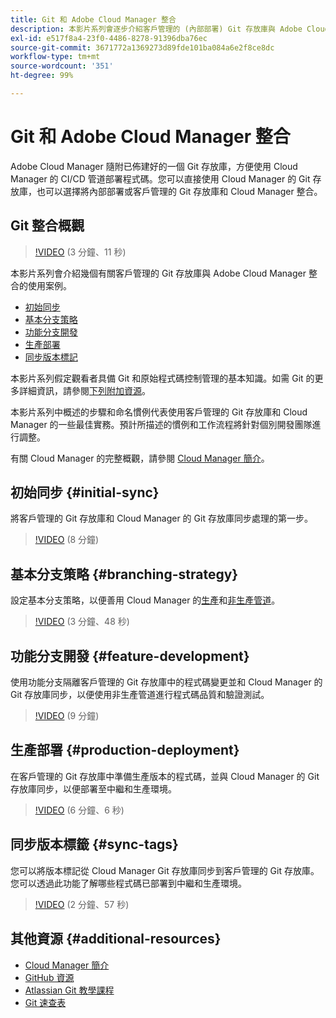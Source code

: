 ```yaml
---
title: Git 和 Adobe Cloud Manager 整合
description: 本影片系列會逐步介紹客戶管理的 (內部部署) Git 存放庫與 Adobe Cloud Manager 的設定和整合。
exl-id: e517f8a4-23f0-4486-8278-91396dba76ec
source-git-commit: 3671772a1369273d89fde101ba084a6e2f8ce8dc
workflow-type: tm+mt
source-wordcount: '351'
ht-degree: 99%

---
```



# Git 和 Adobe Cloud Manager 整合

Adobe Cloud Manager 隨附已佈建好的一個 Git 存放庫，方便使用 Cloud Manager 的 CI/CD 管道部署程式碼。您可以直接使用 Cloud Manager 的 Git 存放庫，也可以選擇將內部部署或客戶管理的 Git 存放庫和 Cloud Manager 整合。

## Git 整合概觀

>[!VIDEO](https://video.tv.adobe.com/v/28710/) (3 分鐘、11 秒)

本影片系列會介紹幾個有關客戶管理的 Git 存放庫與 Adobe Cloud Manager 整合的使用案例。

* [初始同步](#initial-sync)
* [基本分支策略](#branching-strategy)
* [功能分支開發](#feature-development)
* [生產部署](#production-deployment)
* [同步版本標記](#sync-tags)

本影片系列假定觀看者具備 Git 和原始程式碼控制管理的基本知識。如需 Git 的更多詳細資訊，請參閱[下列附加資源](#additional-resources)。

本影片系列中概述的步驟和命名慣例代表使用客戶管理的 Git 存放庫和 Cloud Manager 的一些最佳實務。預計所描述的慣例和工作流程將針對個別開發團隊進行調整。

有關 Cloud Manager 的完整概觀，請參閱 [Cloud Manager 簡介](/help/introduction.md)。

## 初始同步 {#initial-sync}

將客戶管理的 Git 存放庫和 Cloud Manager 的 Git 存放庫同步處理的第一步。

>[!VIDEO](https://video.tv.adobe.com/v/28711/?quality=12) (8 分鐘)

## 基本分支策略 {#branching-strategy}

設定基本分支策略，以便善用 Cloud Manager 的[生產](/help/using/production-pipelines.md)和[非生產管道](/help/using/non-production-pipelines.md)。

>[!VIDEO](https://video.tv.adobe.com/v/28712/?quality=12) (3 分鐘、48 秒)

## 功能分支開發 {#feature-development}

使用功能分支隔離客戶管理的 Git 存放庫中的程式碼變更並和 Cloud Manager 的 Git 存放庫同步，以便使用非生產管道進行程式碼品質和驗證測試。

>[!VIDEO](https://video.tv.adobe.com/v/28723/?quality=12) (9 分鐘)

## 生產部署 {#production-deployment}

在客戶管理的 Git 存放庫中準備生產版本的程式碼，並與 Cloud Manager 的 Git 存放庫同步，以便部署至中繼和生產環境。

>[!VIDEO](https://video.tv.adobe.com/v/28724/?quality=12) (6 分鐘、6 秒)

## 同步版本標籤 {#sync-tags}

您可以將版本標記從 Cloud Manager Git 存放庫同步到客戶管理的 Git 存放庫。您可以透過此功能了解哪些程式碼已部署到中繼和生產環境。

>[!VIDEO](https://video.tv.adobe.com/v/28725/?quality=12) (2 分鐘、57 秒)

## 其他資源 {#additional-resources}

* [Cloud Manager 簡介](/help/introduction.md)
* [GitHub 資源](https://docs.github.com/en/get-started/getting-started-with-git/set-up-git)
* [Atlassian Git 教學課程](https://www.atlassian.com/git/tutorials/what-is-version-control)
* [Git 速查表](https://education.github.com/git-cheat-sheet-education.pdf)
